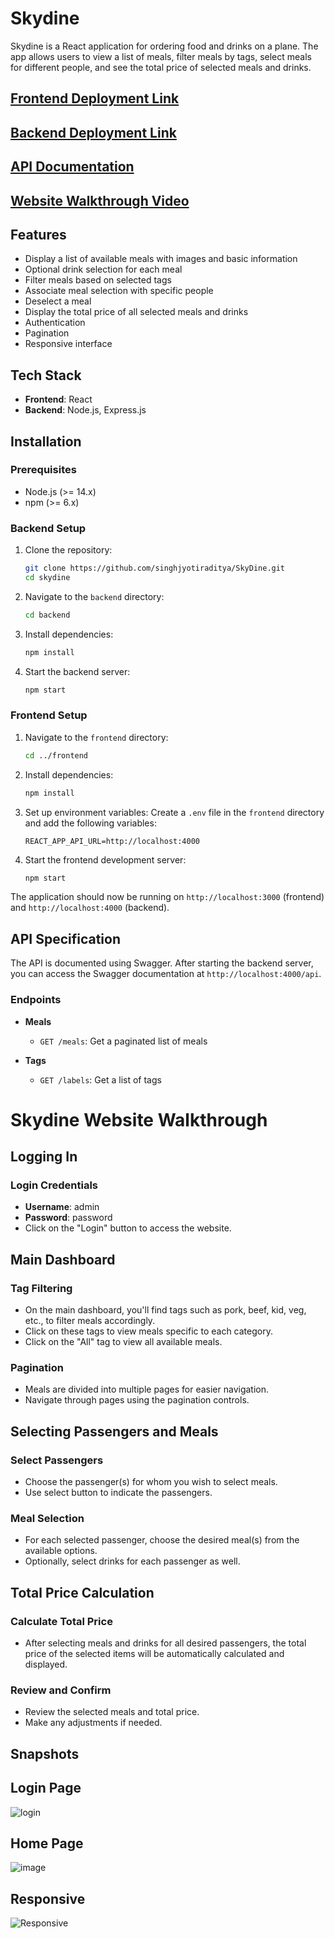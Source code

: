 # Skydine

Skydine is a React application for ordering food and drinks on a plane. The app allows users to view a list of meals, filter meals by tags, select meals for different people, and see the total price of selected meals and drinks.

## [Frontend Deployment Link](https://skydine-one.vercel.app)
## [Backend Deployment Link](https://skydine-api.onrender.com)
## [API Documentation](https://skydine-api.onrender.com/api-docs/)
## [Website Walkthrough Video](https://www.veed.io/view/9b4ee1c1-704a-4f84-906d-804ec5909ce6?panel=share)

## Features

- Display a list of available meals with images and basic information
- Optional drink selection for each meal
- Filter meals based on selected tags
- Associate meal selection with specific people
- Deselect a meal
- Display the total price of all selected meals and drinks
- Authentication
- Pagination
- Responsive interface

## Tech Stack

- **Frontend**: React
- **Backend**: Node.js, Express.js

## Installation

### Prerequisites

- Node.js (>= 14.x)
- npm (>= 6.x) 

### Backend Setup

1. Clone the repository:
    ```sh
    git clone https://github.com/singhjyotiraditya/SkyDine.git
    cd skydine
    ```

2. Navigate to the `backend` directory:
    ```sh
    cd backend
    ```

3. Install dependencies:
    ```sh
    npm install
    ```

4. Start the backend server:
    ```sh
    npm start
    ```

### Frontend Setup

1. Navigate to the `frontend` directory:
    ```sh
    cd ../frontend
    ```

2. Install dependencies:
    ```sh
    npm install
    ```

4. Set up environment variables:
    Create a `.env` file in the `frontend` directory and add the following variables:
    ```env
    REACT_APP_API_URL=http://localhost:4000
    ```

3. Start the frontend development server:
    ```sh
    npm start
    ```

The application should now be running on `http://localhost:3000` (frontend) and `http://localhost:4000` (backend).

## API Specification

The API is documented using Swagger. After starting the backend server, you can access the Swagger documentation at `http://localhost:4000/api`.

### Endpoints

- **Meals**
  - `GET /meals`: Get a paginated list of meals

- **Tags**
  - `GET /labels`: Get a list of tags

# Skydine Website Walkthrough

## Logging In
### Login Credentials
- **Username**: admin
- **Password**: password
- Click on the "Login" button to access the website.

## Main Dashboard
### Tag Filtering
- On the main dashboard, you'll find tags such as pork, beef, kid, veg, etc., to filter meals accordingly.
- Click on these tags to view meals specific to each category.
- Click on the "All" tag to view all available meals.

### Pagination
- Meals are divided into multiple pages for easier navigation.
- Navigate through pages using the pagination controls.

## Selecting Passengers and Meals
### Select Passengers
- Choose the passenger(s) for whom you wish to select meals.
- Use select button to indicate the passengers.

### Meal Selection
- For each selected passenger, choose the desired meal(s) from the available options.
- Optionally, select drinks for each passenger as well.

## Total Price Calculation
### Calculate Total Price
- After selecting meals and drinks for all desired passengers, the total price of the selected items will be automatically calculated and displayed.

### Review and Confirm
- Review the selected meals and total price.
- Make any adjustments if needed.


## Snapshots

## Login Page
![login](https://github.com/singhjyotiraditya/Skydine/assets/96012244/7712ec77-239c-409f-9408-806f49370390)

## Home Page
![image](https://github.com/singhjyotiraditya/Skydine/assets/96012244/5ca9f9c5-2ebc-4f05-ba9b-4a0580925075)

## Responsive
![Responsive](https://github.com/singhjyotiraditya/Skydine/assets/96012244/06798693-a1c8-49fd-b55a-8a5c7eb3bb9b)


